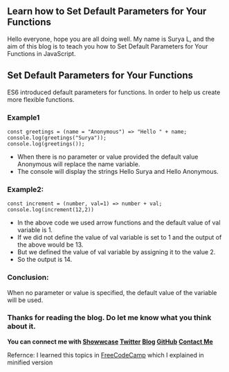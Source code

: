 ## Learn how to Set Default Parameters for Your Functions

Hello everyone, hope you are all doing well. My name is Surya L, and the aim of this blog is to teach you how to Set Default Parameters for Your Functions in JavaScript.
## Set Default Parameters for Your Functions
ES6 introduced default parameters for functions. In order to help us create more flexible functions.

### Example1

```
const greetings = (name = "Anonymous") => "Hello " + name;
console.log(greetings("Surya"));
console.log(greetings());
```
- When there is no parameter or value provided the default value Anonymous will replace the name variable.
- The console will display the strings Hello Surya and Hello Anonymous.

### Example2:
```
const increment = (number, val=1) => number + val;
console.log(increment(12,2))
```
- In the above code we used arrow functions and the default value of val variable is 1.
- If we did not define the value of val variable is set to 1 and the output of the above would be 13.
- But we defined the value of val variable by assigning it to the value 2.
- So the output is 14.

### Conclusion:
When no parameter or value is specified, the default value of the variable will be used.

### Thanks for reading the blog. Do let me know what you think about it.

**You can connect me with <a href="https://www.showwcase.com/suryal8991">Showwcase</a>
<a href="https://twitter.com/SURYA_L1998">Twitter</a>
<a href="https://blog.surya-l.com/">Blog</a>
<a href="https://github.com/Surya8991">GitHub</a>
<a href="mailto:contact@surya-l.com">Contact Me</a>**

Refernce: I learned this topics in [FreeCodeCamp](https://www.freecodecamp.org/learn/) which I explained in minified version
